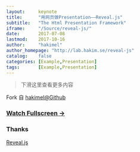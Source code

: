 ```yaml
---
layout:     keynote
title:      "用网页做Presentation——Reveal.js"
subtitle:   "The Html Presentation Framework"
iframe:     "/Source/reveal-js/"
date:       2017-07-08
lastmod:    2017-10-16
author:     "hakimel"
author_homepage: "http://lab.hakim.se/reveal-js"
catalog:    false
categories: [Example,Presentation]
tags:       [Example,Presentation]          
---
```



> 下滑这里查看更多内容

Fork 自 [hakimel@Github](https://github.com/hakimel/reveal-js)


### [Watch Fullscreen →](/Source/reveal-js/)

<div class="visible-md visible-lg">
<!--
<img src="/**qrcode.png" width="350"/>
<small class="img-hint">你也可以通过扫描二维码在手机上观看</small>
-->
</div>


### Thanks

[Reveal.js](http://lab.hakim.se/reveal-js)
